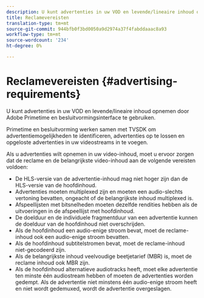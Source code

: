 ```yaml
---
description: U kunt advertenties in uw VOD en levende/lineaire inhoud opnemen door Adobe Primetime en besluitvormingsinterface te gebruiken.
title: Reclamevereisten
translation-type: tm+mt
source-git-commit: 944bfb0f3bd0050a9d2974a37f4fabddaaac8a93
workflow-type: tm+mt
source-wordcount: '234'
ht-degree: 0%

---
```



# Reclamevereisten {#advertising-requirements}

U kunt advertenties in uw VOD en levende/lineaire inhoud opnemen door Adobe Primetime en besluitvormingsinterface te gebruiken.

<!--<a id="section_A2966DC850E140FE9400A1D9E412F819"></a>-->

Primetime en besluitvorming werken samen met TVSDK om advertentiemogelijkheden te identificeren, advertenties op te lossen en opgeloste advertenties in uw videostreams in te voegen.

Als u advertenties wilt opnemen in uw video-inhoud, moet u ervoor zorgen dat de reclame en de belangrijkste video-inhoud aan de volgende vereisten voldoen:

* De HLS-versie van de advertentie-inhoud mag niet hoger zijn dan de HLS-versie van de hoofdinhoud.
* Advertenties moeten multiplexed zijn en moeten een audio-slechts vertoning bevatten, ongeacht of de belangrijkste inhoud multiplexed is.
* Afspeellijsten met bitsnelheden moeten dezelfde rendities hebben als de uitvoeringen in de afspeellijst met hoofdinhoud.
* De doelduur en de individuele fragmentduur van een advertentie kunnen de doelduur van de hoofdinhoud niet overschrijden.
* Als de hoofdinhoud een audio-enige stroom bevat, moet de reclame-inhoud ook een audio-enige stroom bevatten.
* Als de hoofdinhoud subtitelstromen bevat, moet de reclame-inhoud niet-gecodeerd zijn.
* Als de belangrijkste inhoud veelvoudige beetjetarief (MBR) is, moet de reclame inhoud ook MBR zijn.
* Als de hoofdinhoud alternatieve audiotracks heeft, moet elke advertentie ten minste één audiostream hebben of moeten de advertenties worden gedempt. Als de advertentie niet minstens één audio-enige stroom heeft en niet wordt gedemuxed, wordt de advertentie overgeslagen.